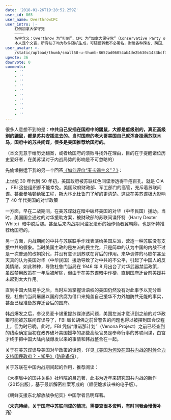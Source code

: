 ```yaml
---
date: '2018-01-26T19:28:52.259Z'
user_id: 865
user_name: OverthrowCPC
user_intro: |-
    打倒加拿大保守党
    ————
    名字含义：Overthrow 为“打倒”，CPC 为“加拿大保守党”（Conservative Party of Canada）。
    本人是个文盲，所有帖子均为软件随机生成，可随便转载不必署名，谢绝各种跨省、跨国、跨球行动。
user_avatar: >-
    /static/upload/thumb/small50-u-thumb-8652ad06054ab4de2b630c1433bcf39da043b3e0921.png
upvote: 36
downvote: 0
comments:
    - ''
    - ''
    - ''
    - ''
    - ''
    - ''
    - ''
    - ''
    - ''
    - ''
---
```


很多人意想不到的是：**中共自己安插在国府中的鼹鼠，大都是低级别的，真正高级别的鼹鼠，都是苏共安插进去的。当时国府的老大哥美国自己就浑身挂满苏联木马，国府中的苏共间谍，很多是美国推荐给国府的。**

（本文无意于给历史翻案，或者给国府的溃败寻找外在理由，目的在于提醒诸位历史爱好者，在美苏谍对于内战局势的影响是不可忽略的）

  

  

先偷懒搬运下我的另一个回答[《如何评价“麦卡锡主义”？》](https://pin-cong.com/p/25952/?s=26471)：  

上世纪 30 年代到 50 年初，美国政府被苏联红色间谍渗透得千疮百孔，就是 CIA ， FBI 这些组织都不能幸免。美国政府财政部、军工部门的高管，充斥着苏联间谍。甚至曼哈顿绝密工程，斯大林比杜鲁门了解的更清楚。这些在美苏谍极大影响了 40 年代美国的对华政策

一方面，早在二战期间，在美苏谍就在暗中破坏美国的对华（中华民国）援助。当时，美国国会通过的对华援助方案，被财政部的苏联间谍怀特（Harry Dexter White）暗中脱后腿。甚至后来内战期间滥发法币的始作俑者冀朝鼎，也是怀特推荐给国府的。

另一方面，内战期间的中共与苏联联手作戏表演给美国左派，营造一种苏联没有支援中共的假象。当时美国主政的是左派的民主党，只是简单的认为中国的内战不过是一次普通的改朝换代，并没有意识到苏联在背后的作用。来华调停的马歇尔甚至天真的认为美国对华（中华民国）援助导致了对中共的不公平，引起了中国人的反美情绪。如此种种，导致杜鲁门当局在 1946 年 8 月出台了对华武器禁运政策，虽然禁用政策在一年后被解除，但由于在美苏谍暗中作梗，直到国府迁台前美援并未起到太大作用。

直到中国大陆易手之后，当时左派掌握话语权的美国仍然没有对此事予以充分重视，杜鲁门当局屡屡以国府贪腐为借口来掩盖自己援华不力外加防共无能的事实，甚至已经准备放弃迁台后的国府。

韩战爆发之后，参议员麦卡锡重提苏谍渗透问题，美国左派才意识到之前的对华政策可能被苏联间谍误导了，FBI 局长胡佛之前曾警告的问题也得以被摆到国会议程上，但为时已晚。此时，FBI 凭借“维诺那计划”（Venona Project）之前已经查到的线索确定当初在政界破坏美国援华的那些高级官员是奉命行事的苏联间谍，白宫才终于把中国大陆内战爆发以来的事情和韩战整合在一起。

  

关于在美苏谍误导美国对华政策的话题，详见[《美国为何没在国共内战的时候全力支持国民政府？ - 知乎》](https://www.zhihu.com/question/20255728/answer/178205685)（[防删备份](https://archive.is/tSFXe)）。

关于苏联在中国内战期间起的作用，推荐阅读：

《大棋局中的国共关系》社科院的吕迅著，此书为近年来研究国共内战的新作（2015出版），基于最新解密档案写成的（顺便跪求该书的电子版）。

《朝鲜支援东北解放战争纪实》中国学者吕明辉著。

  

**（未完待续，关于国府中苏联间谍的情况，需要查很多资料，有时间我会慢慢补充）**
